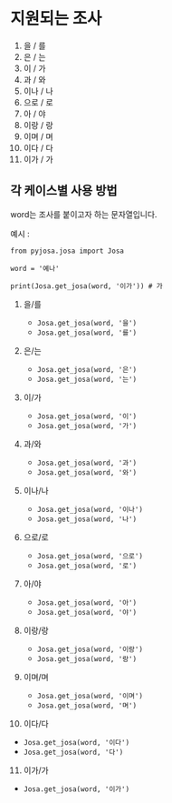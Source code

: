 # 지원되는 조사

1. 을 / 를
2. 은 / 는
3. 이 / 가
4. 과 / 와
5. 이나 / 나
6. 으로 / 로
7. 아 / 야
8. 이랑 / 랑
9. 이며 / 며
10. 이다 / 다
11. 이가 / 가

## 각 케이스별 사용 방법

word는 조사를 붙이고자 하는 문자열입니다. 

예시 :

```python3
from pyjosa.josa import Josa

word = '예나'

print(Josa.get_josa(word, '이가')) # 가
```

1. 을/를
   
   - `Josa.get_josa(word, '을')`
   - `Josa.get_josa(word, '를')`
    
2. 은/는

   - `Josa.get_josa(word, '은')`
   - `Josa.get_josa(word, '는')`
    
3. 이/가

   - `Josa.get_josa(word, '이')`
   - `Josa.get_josa(word, '가')` 
    
4. 과/와

   - `Josa.get_josa(word, '과')`
   - `Josa.get_josa(word, '와')`
    
5. 이나/나

   - `Josa.get_josa(word, '이나')`
   - `Josa.get_josa(word, '나')`
    
6. 으로/로

   - `Josa.get_josa(word, '으로')`
   - `Josa.get_josa(word, '로')`
    
7. 아/야

   - `Josa.get_josa(word, '아')`
   - `Josa.get_josa(word, '야')`
    
8. 이랑/랑

   - `Josa.get_josa(word, '이랑')`
   - `Josa.get_josa(word, '랑')`
    
9. 이며/며

   - `Josa.get_josa(word, '이며')`
   - `Josa.get_josa(word, '며')`

10. 이다/다

   - `Josa.get_josa(word, '이다')`
   - `Josa.get_josa(word, '다')`

11. 이가/가

   - `Josa.get_josa(word, '이가')`

    
